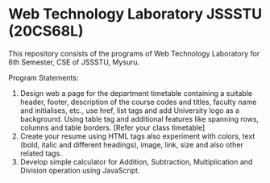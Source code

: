 # Web Technology Laboratory JSSSTU (20CS68L)
This repository consists of the programs of Web Technology Laboratory for 6th Semester, CSE of JSSSTU, Mysuru.

Program Statements:
1) Design web a page for the department timetable containing a suitable header, footer, description of the course codes and titles, faculty name and initialises, etc., use href, list tags and add University logo as a background. Using table tag and additional features like spanning rows, columns and table borders. [Refer your class timetable]
2) Create your resume using HTML tags also experiment with colors, text (bold, italic and different headings), image, link, size and also other related tags.
3)  Develop simple calculator for Addition, Subtraction, Multiplication and Division operation using JavaScript.